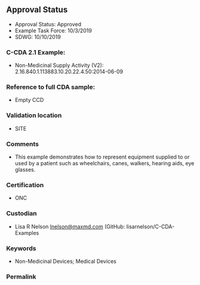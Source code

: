 ## Approval Status

* Approval Status: Approved
* Example Task Force: 10/3/2019
* SDWG: 10/10/2019

### C-CDA 2.1 Example:
* Non-Medicinal Supply Activity (V2): 2.16.840.1.113883.10.20.22.4.50:2014-06-09

### Reference to full CDA sample:
* Empty CCD

### Validation location
* SITE

### Comments
* This example demonstrates how to represent equipment supplied to or used by a
patient such as wheelchairs, canes, walkers, hearing aids, eye glasses.

### Certification
* ONC

### Custodian
* Lisa R Nelson lnelson@maxmd.com (GitHub: lisarnelson/C-CDA-Examples

### Keywords
* Non-Medicinal Devices; Medical Devices

### Permalink
